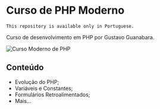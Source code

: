 # Curso de PHP Moderno

`This repository is available only in Portuguese.`

Curso de desenvolvimento em PHP por Gustavo Guanabara.


![Curso Moderno de PHP]()

## Conteúdo

- Evolução do PHP;
- Variáveis e Constantes;
- Formulários Retroalimentados;
- Mais...